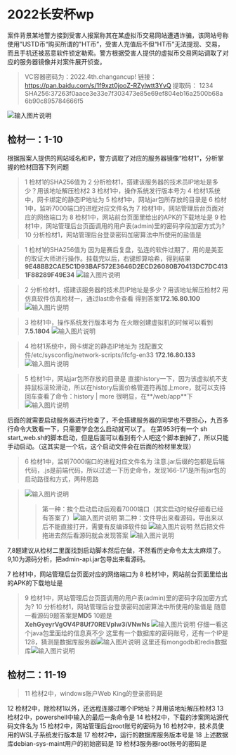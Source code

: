 # 2022长安杯wp

案件背景某地警方接到受害人报案称其在某虚拟币交易网站遭遇诈骗，该网站号称使用”USTD币“购买所谓的"HT币”，受害人充值后不但“HT币”无法提现、交易，而且手机还被恶意软件锁定勒索。警方根据受害人提供的虚拟币交易网站调取了对应的服务器镜像并对案件展开侦查。
>VC容器密码为：2022.4th.changancup!
>链接： https://pan.baidu.com/s/1f9xzt0jooZ-RZylwtt3YvQ
提取码： 1234
SHA256:37263f0aace3e33e7f303473e85e69ef804eb16a2500b68a
6b90c895784666f5

![输入图片说明](/imgs/2022-11-06/C8oBegwhiVdnCBzm.png)



## 检材一：1-10
根据报案人提供的网站域名和IP，警方调取了对应的服务器镜像“检材1”，分析掌握的检材回答下列问题
>1	检材1的SHA256值为
2	分析检材1，搭建该服务器的技术员IP地址是多少？用该地址解压检材2
3	检材1中，操作系统发行版本号为
4	检材1系统中，网卡绑定的静态IP地址为
5	检材1中，网站jar包所存放的目录是
6	检材1中，监听7000端口的进程对应文件名为
7	检材1中，网站管理后台页面对应的网络端口为
8	检材1中，网站前台页面里给出的APK的下载地址是
9	检材1中，网站管理后台页面调用的用户表(admin)里的密码字段加密方式为?
10	分析检材1，网站管理后台登录密码加密算法中所使用的盐值是


>1	检材1的SHA256值为
>因为是赛后复盘，弘连的软件过期了，用的是美亚的取证大师进行操作。挂载完以后，右键即算哈希，得到结果
>**9E48BB2CAE5C1D93BAF572E3646D2ECD26080B70413DC7DC4131F88289F49E34**
>![输入图片说明](/imgs/2022-11-06/E91mmidFXUwIQonu.png)

>2	分析检材1，搭建该服务器的技术员IP地址是多少？用该地址解压检材2
>用仿真软件仿真检材一，通过last命令查看
>得到答案**172.16.80.100**
>![输入图片说明](/imgs/2022-11-09/8Q5M64f9rygpp4DF.png)

>3	检材1中，操作系统发行版本号为
>在火眼创建虚拟机的时候可以看到**7.5.1804**
>![输入图片说明](/imgs/2022-11-09/kXS2RcZWKMmVuIcK.png)


>4	检材1系统中，网卡绑定的静态IP地址为
>找配置文件/etc/sysconfig/network-scripts/ifcfg-en33
>**172.16.80.133**![输入图片说明](/imgs/2022-11-09/nhcYuzy9eZkW3EmB.png)
>

>5	检材1中，网站jar包所存放的目录是
>直接history一下，因为该虚拟机不支持鼠标滚轮滑动，所以在history后面价格管道符再加上more，就可以支持回车查看了命令：history | more
>很明显，在**/web/app**下
>![输入图片说明](/imgs/2022-11-09/w3KVihNtWcBOBDsK.png)

后面的就需要启动服务器进行检查了，不会搭建服务器的同学也不要担心，九百多行命令大致看一下，只需要学会怎么启动就可以了。
在第953行有一个 sh start_web.sh的脚本启动，但是后面可以看到有个人吧这个脚本删掉了，所以只能手动启动。（这其实是一个坑，这个启动文件会在后面的检材里发现）
>6	检材1中，监听7000端口的进程对应文件名为
>注意.jar后缀的包都是后端代码，.js是前端代码，所以过滤一下历史命令，发现166-171是所有jar包的启动路径和方式，两种思路

>![输入图片说明](/imgs/2022-11-09/j2CjpoGg00qfHvg4.png)
>>第一种：挨个启动启动后观看7000端口（其实启动时候仔细看已经有答案了）![输入图片说明](/imgs/2022-11-09/mJxfj0DsqMnS5Pbl.png)
>>第二种：文件导出来看源码，导出来以后不能直接打开，需要有反编译软件如
>![输入图片说明](/imgs/2022-11-09/EvOmVRVvn0vdFFHk.png)
>然后把文件拖进去然后看源码就会发现答案
>![输入图片说明](/imgs/2022-11-09/YmfSJz86SG5hmc3v.png)


7,8题建议从检材二里面找到启动脚本然后在做，不然看历史命令太太太麻烦了。9,10为源码分析，把admin-api.jar包导出来看源码。

7	检材1中，网站管理后台页面对应的网络端口为
8	检材1中，网站前台页面里给出的APK的下载地址是
>9	检材1中，网站管理后台页面调用的用户表(admin)里的密码字段加密方式为?
10	分析检材1，网站管理后台登录密码加密算法中所使用的盐值是
>随意一看源码9题答案是**MD5**
>10题是**XehGyeyrVgOV4P8Uf70REVpIw3iVNwNs**
>![输入图片说明](/imgs/2022-11-09/V11n33a12JOO59qR.png)
>仔细一看这个java包里面给的信息真不少
>这里有一个数据库的密码账号，还有一个IP是128，猜测是数据库服务器![输入图片说明](/imgs/2022-11-09/cbgvecwI985d6aCh.png)
>这里还有mongodb和redis数据库![输入图片说明](/imgs/2022-11-09/e4aLmZ5k7I9tQv2Q.png)

## 检材二：11-19
>11	检材2中，windows账户Web King的登录密码是
>
12	检材2中，除检材1以外，还远程连接过哪个IP地址？并用该地址解压检材3
13	检材2中，powershell中输入的最后一条命令是
14	检材2中，下载的涉案网站源代码文件名为
15	检材2中，网站管理后台root账号的密码为
16	检材2中，技术员使用的WSL子系统发行版本是
17	检材2中，运行的数据库服务版本号是
18	上述数据库debian-sys-maint用户的初始密码是
19	检材3服务器root账号的密码是

<!--stackedit_data:
eyJoaXN0b3J5IjpbMTA3MTI0ODQ2NCw4NzMyNzQxNTYsLTI0MT
A0NDEwOCwxNDg3NjMyNjY5LC05ODQyMjU3ODEsMjEzMDk3ODg3
MSwtODc1MjEzNzgxLC0xOTk4MTI4NjI2LDE3NzIyNTc0MjksLT
EzNjA2MDkwODQsLTQyOTA4ODk3M119
-->
